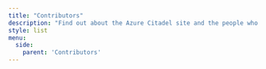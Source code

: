 ```yaml
---
title: "Contributors"
description: "Find out about the Azure Citadel site and the people who create it."
style: list
menu:
  side:
    parent: 'Contributors'
---
```

